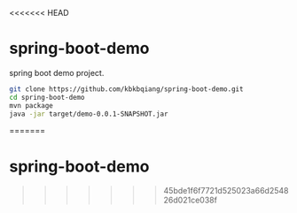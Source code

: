 <<<<<<< HEAD
# spring-boot-demo
spring boot demo project.

```bash
git clone https://github.com/kbkbqiang/spring-boot-demo.git
cd spring-boot-demo
mvn package
java -jar target/demo-0.0.1-SNAPSHOT.jar
```
=======
# spring-boot-demo
>>>>>>> 45bde1f6f7721d525023a66d254826d021ce038f
